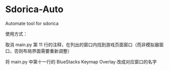 # Sdorica-Auto

Automate tool for sdorica

使用方式：

取消 main.py 第 11 行的注释，在列出的窗口内找到游戏页面窗口（而非模拟器窗口，否则布局界面需要重新调整）

将 main.py 中第十一行的 BlueStacks Keymap Overlay 改成对应窗口的名字
